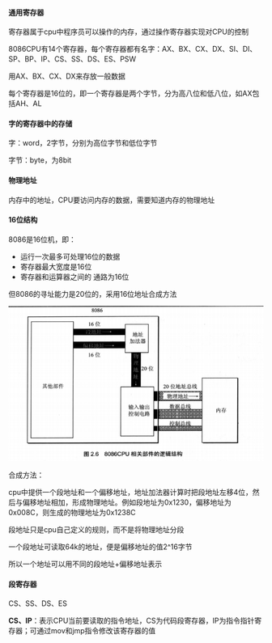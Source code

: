 #### 通用寄存器

寄存器属于cpu中程序员可以操作的内存，通过操作寄存器实现对CPU的控制

8086CPU有14个寄存器，每个寄存器都有名字：AX、BX、CX、DX、SI、DI、SP、BP、IP、CS、SS、DS、ES、PSW

用AX、BX、CX、DX来存放一般数据

每个寄存器是16位的，即一个寄存器是两个字节，分为高八位和低八位，如AX包括AH、AL

#### 字的寄存器中的存储

字：word，2字节，分别为高位字节和低位字节

字节：byte，为8bit

#### 物理地址

内存中的地址，CPU要访问内存的数据，需要知道内存的物理地址

#### 16位结构

8086是16位机，即：

- 运行一次最多可处理16位的数据
- 寄存器最大宽度是16位
- 寄存器和运算器之间的 通路为16位

但8086的寻址能力是20位的，采用16位地址合成方法

![1569834909554](.\pic\1569834909554.png)

合成方法：

​	cpu中提供一个段地址和一个偏移地址，地址加法器计算时把段地址左移4位，然后与偏移地址相加，形成物理地址。例如段地址为0x1230，偏移地址为0x008C，则生成的物理地址为0x1238C

段地址只是cpu自己定义的规则，而不是将物理地址分段

一个段地址可读取64k的地址，便是偏移地址的值2^16字节

所以一个地址可以用不同的段地址+偏移地址表示

#### 段寄存器

CS、SS、DS、ES

**CS、IP**：表示CPU当前要读取的指令地址，CS为代码段寄存器，IP为指令指针寄存器；可通过mov和jmp指令修改该寄存器的值

